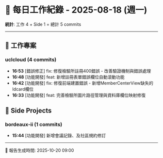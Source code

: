 # 📅 每日工作紀錄 - 2025-08-18 (週一)

**統計**: 工作 4 + Side 1 = 總計 5 commits

---

## 💼 工作專案

### uclcloud (4 commits)

- **16:53** [錯誤修正] fix: 修復檢驗所註冊400錯誤 - 改善驗證機制與錯誤處理
- **16:48** [功能開發] feat: 新增註冊表單錯誤欄位自動滾動功能
- **16:42** [功能開發] fix: 修復前端建置錯誤 - 新增MemberCenterView缺失的Idcard欄位
- **16:33** [功能開發] feat: 完善檢驗所圖片路徑管理與資料庫欄位映射修復

## 🎨 Side Projects

### bordeaux-ii (1 commits)

- **15:44** [功能開發] 新增會議記錄、及社區規約修訂

---

📅 報告生成時間: 2025-10-20 09:00
